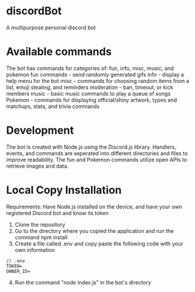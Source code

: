 # discordBot
A multipurpose personal discord bot

# Available commands
The bot has commands for categories of: fun, info, misc, music, and pokemon
fun commands - send randomly generated gifs 
info - display a help menu for the bot
misc - commands for choosing random items from a list, emoji stealing, and reminders
moderation - ban, timeout, or kick members
music - basic music commands to play a queue of songs 
Pokemon - commands for displaying official/shiny artwork, types and matchups, stats, and trivia commands

# Development
The bot is created with Node.js using the Discord.js library. Handlers, events, and commands are seperated into different directories and files to improve readability. The fun and Pokemon commands utilize open APIs to retrieve images and data. 

# Local Copy Installation
Requirements: Have Node.js installed on the device, and have your own registered Discord bot and know its token
1. Clone the repository
2. Go to the directory where you copied the application and run the command npm install
3. Create a file called .env and copy paste the following code with your own information
```
// .env 
TOKEN=
OWNER_ID=
```
 
4. Run the command "node index.js" in the bot's directory

